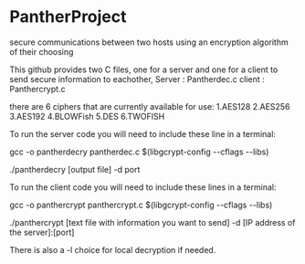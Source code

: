 # PantherProject
secure communications between two hosts using an encryption algorithm of their choosing 

This github provides two C files, one for a server and one for a client to send secure information to eachother,
Server : Pantherdec.c
client : Panthercrypt.c

there are 6 ciphers that are currently available for use:
1.AES128
2.AES256
3.AES192
4.BLOWFish
5.DES
6.TWOFISH

To run the server code you will need to include these line in a terminal:

gcc -o pantherdecry pantherdec.c $(libgcrypt-config --cflags --libs)

./pantherdecry [output file] -d port

To run the client code you will need to include these lines in a terminal:

gcc -o panthercrypt panthercrypt.c $(libgcrypt-config --cflags --libs)

./panthercrypt [text file with information you want to send] -d [IP address of the server]:[port]  

There is also a -l choice for local decryption if needed.


